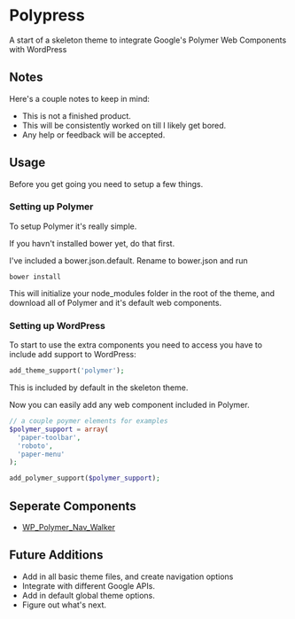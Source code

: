 # Polypress

A start of a skeleton theme to integrate Google's Polymer Web Components with WordPress

## Notes

Here's a couple notes to keep in mind:

- This is not a finished product.
- This will be consistently worked on till I likely get bored.
- Any help or feedback will be accepted.

## Usage

Before you get going you need to setup a few things.

### Setting up Polymer

To setup Polymer it's really simple. 

If you havn't installed bower yet, do that first.

I've included a bower.json.default. Rename to bower.json and run

```
bower install
```

This will initialize your node_modules folder in the root of the theme, and download all of Polymer and it's default web components.

### Setting up WordPress

To start to use the extra components you need to access you have to include add support to WordPress:

``` PHP
add_theme_support('polymer');
```

This is included by default in the skeleton theme. 

Now you can easily add any web component included in Polymer.

```PHP
// a couple poymer elements for examples
$polymer_support = array(
  'paper-toolbar',
  'roboto',
  'paper-menu'
);

add_polymer_support($polymer_support);
```

## Seperate Components
- [WP_Polymer_Nav_Walker](https://github.com/ntan97/WP_Polymer_Nav_Walker)

## Future Additions
- Add in all basic theme files, and create navigation options
- Integrate with different Google APIs.
- Add in default global theme options.
- Figure out what's next.
